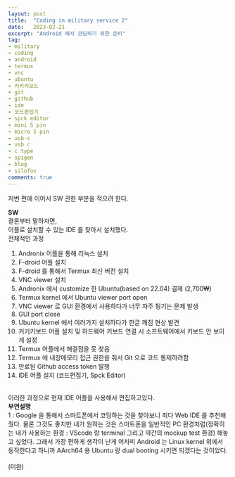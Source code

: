 ```yaml
---
layout: post
title:  "Coding in military service 2"
date:   2023-02-21
excerpt: "Android 에서 코딩하기 위한 준비"
tag:
- military
- coding
- android
- termux
- vnc
- ubuntu
- 커키키보드
- git
- github
- ide
- 코드편집기
- spck editor
- mini 5 pin
- micro 5 pin
- usb-c
- usb c
- c type
- spigen
- blog
- silofox
comments: true
---
```


저번 편에 이어서 SW 관한 부분을 적으려 한다.<br>

<b>SW</b>
<br>
결론부터 말하자면,<br>
어플로 설치할 수 있는 IDE 를 찾아서 설치했다.<br>
전체적인 과정<br>
1. Andronix 어플을 통해 리눅스 설치
2. F-droid 어플 설치
3. F-droid 를 통해서 Termux 최신 버전 설치
4. VNC viewer 설치
5. Andronix 에서 customize 한 Ubuntu(based on 22.04) 결제 (2,700₩)
6. Termux kernel 에서 Ubuntu viewer port open
7. VNC viewer 로 GUI 환경에서 사용하다가 너무 자주 틩기는 문제 발생
8. GUI port close
9. Ubuntu kernel 에서 여러가지 설치하다가 한글 깨짐 현상 발견
10. 커키키보드 어플 설치 및 하드웨어 키보드 연결 시 소프트웨어에서 키보드 안 보이게 설정
10. Termux 어플에서 해결점을 못 찾음
11. Termux 에 내장메모리 접근 권한을 줘서 Git 으로 코드 통제하려함
12. 만료된 Github access token 발행
13. IDE 어플 설치 (코드편집기, Spck Editor)

<br>
이러한 과정으로 현재 IDE 어플을 사용해서 편집하고있다.
<br>
<b>부연설명</b>
<br>
1 : Google 을 통해서 스마트폰에서 코딩하는 것을 찾아보니 죄다 Web IDE 를 추천해줬다. 물론 그것도 좋지만 내가 원하는 것은 스마트폰을 일반적인 PC 환경처럼(정확히는 내가 사용하는 환경 : VScode 랑 terminal 그리고 약간의 mockup test 환경) 해놓고 싶었다. 그래서 가장 편하게 생각이 난게 어차피 Android 는 Linux kernel 위에서 동작한다고 하니까 AArch64 용 Ubuntu 랑 dual booting 시키면 되겠다는 것이었다. <br>

<br>
(미완)
